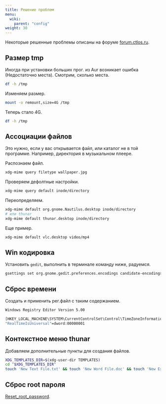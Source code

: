 ```yaml
---
title: Решение проблем
menu:
  wiki:
    parent: "config"
weight: 30
---
```


Некоторые решенные проблемы описаны на форуме [forum.ctlos.ru](https://forum.ctlos.ru/viewforum.php?id=4).

## Размер tmp

Иногда при установки больших прог. из Aur возникает ошибка (Недостаточно места). Смотрим, сколько места.

```bash
df -h /tmp
```

Изменяем размер.

```bash
mount -o remount,size=4G /tmp
```

Теперь стало 4G.

```bash
df -h /tmp
```

## Ассоциации файлов

Это нужно, если у вас открывается файл, или каталог не в той программе. Например, директория в музыкальном плеере.

Распознаем файл.

```bash
xdg-mime query filetype wallpaper.jpg
```

Проверяем дефолтные настройки.

```bash
xdg-mime query default inode/directory
```

Переопределяем.

```bash
xdg-mime default org.gnome.Nautilus.desktop inode/directory
# или thunar
xdg-mime default thunar.desktop inode/directory
```

Еще пример.

```bash
xdg-mime default vlc.desktop video/mp4
```

## Win кодировка

Установить `gedit`, выполнить в терминале команду ниже, радуемся.

```bash
gsettings set org.gnome.gedit.preferences.encodings candidate-encodings "['UTF-8', 'WINDOWS-1251', 'KOI8-R', 'CURRENT', 'ISO-8859-15', 'UTF-16']"
```

## Сброс времени

Создать и применить рег.файл с таким содержанием.

```bash
Windows Registry Editor Version 5.00

[HKEY_LOCAL_MACHINE\SYSTEM\CurrentControlSet\Control\TimeZoneInformation]
"RealTimeIsUniversal"=dword:00000001
```

## Контекстное меню thunar

Добавляем дополнительные пункты для создания файлов.

```bash
XDG_TEMPLATES_DIR=$(xdg-user-dir TEMPLATES)
cd "$XDG_TEMPLATES_DIR"
touch 'New Text File.txt' && touch 'New Word File.doc' && touch 'New Excel Spreadsheet.xls'
```

## Сброс root пароля

[Reset_root_password](https://wiki.archlinux.org/index.php/Reset_root_password_(%D0%A0%D1%83%D1%81%D1%81%D0%BA%D0%B8%D0%B9)).
